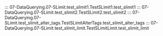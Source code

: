 ::: 07-DataQuerying.07-SLimit.test_slimit1.TestSLimit1.test_slimit1
::: 07-DataQuerying.07-SLimit.test_slimit2.TestSLimit2.test_slimit2
::: 07-DataQuerying.07-SLimit.test_slimit_alter_tags.TestSLimitAlterTags.test_slimit_alter_tags
::: 07-DataQuerying.07-SLimit.test_slimit_limit.TestSLimitLimit.test_slimit_limit
